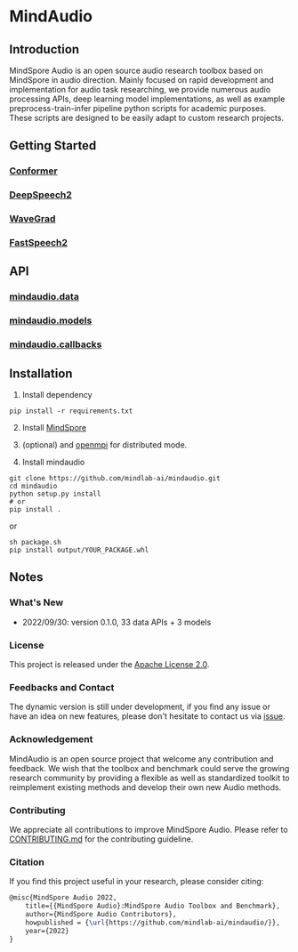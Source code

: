 # MindAudio

## Introduction

MindSpore Audio is an open source audio research toolbox based on MindSpore in audio direction. Mainly focused on rapid development and implementation for audio task researching, we provide numerous audio processing APIs, deep learning model implementations, as well as example preprocess-train-infer pipeline python scripts for academic purposes. These scripts are designed to be easily adapt to custom research projects.

## Getting Started

### [Conformer](/examples/conformer/)
### [DeepSpeech2](/recipes/LibriSpeech/)
### [WaveGrad](/recipes/LJSpeech/tts/wavegrad)
### [FastSpeech2](/recipes/LJSpeech/tts/fastspeech2)

## API

### [mindaudio.data](/mindaudio/data)
### [mindaudio.models](/mindaudio/models)
### [mindaudio.callbacks](/mindaudio/callbacks)

## Installation

1. Install dependency
```shell
pip install -r requirements.txt
```

2. Install [MindSpore](https://www.mindspore.cn/install)

3. (optional) and [openmpi](https://www.open-mpi.org/software/ompi/v4.0/) for distributed mode.   

4. Install mindaudio

```shell
git clone https://github.com/mindlab-ai/mindaudio.git
cd mindaudio
python setup.py install
# or
pip install .
```

or

```shell
sh package.sh
pip install output/YOUR_PACKAGE.whl
```

## Notes

### What's New 

- 2022/09/30: version 0.1.0, 33 data APIs + 3 models

### License

This project is released under the [Apache License 2.0](LICENSE).

### Feedbacks and Contact

The dynamic version is still under development, if you find any issue or have an idea on new features, please don't hesitate to contact us via [issue](https://github.com/mindlab-ai/mindaudio/issues).

### Acknowledgement

MindAudio is an open source project that welcome any contribution and feedback. We wish that the toolbox and benchmark could serve the growing research community by providing a flexible as well as standardized toolkit to reimplement existing methods and develop their own new Audio methods.

### Contributing

We appreciate all contributions to improve MindSpore Audio. Please refer to [CONTRIBUTING.md](CONTRIBUTING.md) for the contributing guideline.

### Citation

If you find this project useful in your research, please consider citing:

```latex
@misc{MindSpore Audio 2022,
    title={{MindSpore Audio}:MindSpore Audio Toolbox and Benchmark},
    author={MindSpore Audio Contributors},
    howpublished = {\url{https://github.com/mindlab-ai/mindaudio/}},
    year={2022}
}
```
